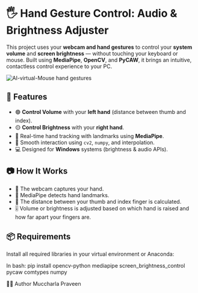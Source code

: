 # 🖐️ Hand Gesture Control: Audio & Brightness Adjuster

This project uses your **webcam and hand gestures** to control your **system volume** and **screen brightness** — without touching your keyboard or mouse. Built using **MediaPipe**, **OpenCV**, and **PyCAW**, 
it brings an intuitive, contactless control experience to your PC.

![AI-virtual-Mouse hand gestures](https://github.com/user-attachments/assets/84b29d03-b1e7-487e-b7fb-58419f0656db)


## 🚀 Features

- 🟢 **Control Volume** with your **left hand** (distance between thumb and index).
- 🟡 **Control Brightness** with your **right hand**.
- 🔴 Real-time hand tracking with landmarks using **MediaPipe**.
- 🎯 Smooth interaction using `cv2`, `numpy`, and interpolation.
- 💻 Designed for **Windows** systems (brightness & audio APIs).

## 📷 How It Works

- 📍 The webcam captures your hand.
- 📌 MediaPipe detects hand landmarks.
- 📏 The distance between your thumb and index finger is calculated.
- 🎚 Volume or brightness is adjusted based on which hand is raised and how far apart your fingers are.

## 📦 Requirements

Install all required libraries in your virtual environment or Anaconda:

In bash:
pip install opencv-python mediapipe screen_brightness_control pycaw comtypes numpy


🙋‍♂️ Author
Muccharla Praveen

